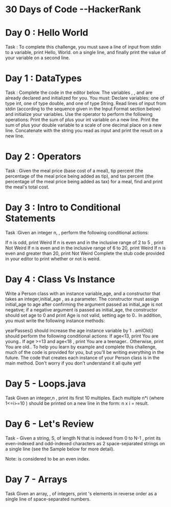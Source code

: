 # 30 Days of Code --HackerRank

# Day 0 : Hello World
Task : To complete this challenge, you must save a line of input from stdin to a variable, print Hello, World. on a single line, and finally print the value of your variable on a second line.

# Day 1 : DataTypes
Task : 
Complete the code in the editor below. The variables , , and  are already declared and initialized for you. You must:
Declare  variables: one of type int, one of type double, and one of type String.
Read  lines of input from stdin (according to the sequence given in the Input Format section below) and initialize your  variables.
Use the  operator to perform the following operations:
Print the sum of  plus your int variable on a new line.
Print the sum of  plus your double variable to a scale of one decimal place on a new line.
Concatenate  with the string you read as input and print the result on a new line.

# Day 2 : Operators
Task : Given the meal price (base cost of a meal), tip percent (the percentage of the meal price being added as tip), and tax percent (the percentage of the meal price being added as tax) for a meal, find and print the meal's total cost.

# Day 3 : Intro to Conditional Statements
Task :Given an integer n, , perform the following conditional actions:

If n is odd, print Weird
If n is even and in the inclusive range of 2 to 5 , print Not Weird
If n is even and in the inclusive range of 6 to 20, print Weird
If n is even and greater than 20, print Not Weird
Complete the stub code provided in your editor to print whether or not  is weird.

# Day 4 : Class Vs Instance

Write a Person class with an instance variable,age, and a constructor that takes an integer,initial_age , as a parameter. The constructor must assign initial_age  to age after confirming the argument passed as initial_age is not negative; if a negative argument is passed as initial_age, the constructor should set age  to 0  and print Age is not valid, setting age to 0.. In addition, you must write the following instance methods:

yearPasses() should increase the age  instance variable by 1 .
amIOld() should perform the following conditional actions:
If age<13, print You are young..
If  age >=13 and age<18 , print You are a teenager..
Otherwise, print You are old..
To help you learn by example and complete this challenge, much of the code is provided for you, but you'll be writing everything in the future. The code that creates each instance of your Person class is in the main method. Don't worry if you don't understand it all quite yet!
# Day 5 - Loops.java


Task
Given an integer,n , print its first 10 multiples. Each multiple n*i (where 1<=i>=10 ) should be printed on a new line in the form: n x i = result.


# Day 6 - Let's Review

Task - Given a string, S, of length N that is indexed from 0 to N-1 , print its even-indexed and odd-indexed characters as 2  space-separated strings on a single line (see the Sample below for more detail).

Note:  is considered to be an even index.


# Day 7 - Arrays


Task
Given an array, , of  integers, print 's elements in reverse order as a single line of space-separated numbers.



